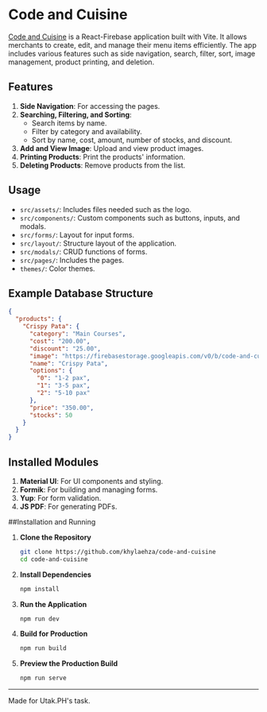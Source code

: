 # Code and Cuisine

[Code and Cuisine](https://code-and-cuisine-ten.vercel.app/) is a React-Firebase application built with Vite. It allows merchants to create, edit, and manage their menu items efficiently. The app includes various features such as side navigation, search, filter, sort, image management, product printing, and deletion.

## Features

1. **Side Navigation**: For accessing the pages.
2. **Searching, Filtering, and Sorting**: 
   - Search items by name.
   - Filter by category and availability.
   - Sort by name, cost, amount, number of stocks, and discount.
3. **Add and View Image**: Upload and view product images.
4. **Printing Products**: Print the products' information.
5. **Deleting Products**: Remove products from the list.

## Usage

- `src/assets/`: Includes files needed such as the logo.
- `src/components/`: Custom components such as buttons, inputs, and modals.
- `src/forms/`: Layout for input forms.
- `src/layout/`: Structure layout of the application.
- `src/modals/`: CRUD functions of forms.
- `src/pages/`: Includes the pages.
- `themes/`: Color themes.

## Example Database Structure

```json
{
  "products": {
    "Crispy Pata": {
      "category": "Main Courses",
      "cost": "200.00",
      "discount": "25.00",
      "image": "https://firebasestorage.googleapis.com/v0/b/code-and-cuisine.appspot.com/o/products%2FCrispy%20Pata?alt=media",
      "name": "Crispy Pata",
      "options": {
        "0": "1-2 pax",
        "1": "3-5 pax",
        "2": "5-10 pax"
      },
      "price": "350.00",
      "stocks": 50
    }
  }
}
```

## Installed Modules
1. **Material UI**: For UI components and styling.
2. **Formik**: For building and managing forms.
3. **Yup**: For form validation.
4. **JS PDF**: For generating PDFs.


##Installation and Running

1. **Clone the Repository**

    ```bash
    git clone https://github.com/khylaehza/code-and-cuisine
    cd code-and-cuisine
    ```

2. **Install Dependencies**

    ```bash
    npm install
    ```

3. **Run the Application**

    ```bash
    npm run dev
    ```

4. **Build for Production**

    ```bash
    npm run build
    ```

5. **Preview the Production Build**

    ```bash
    npm run serve
    ```

---

Made for Utak.PH's task.
